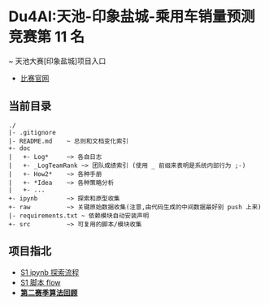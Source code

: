 # Du4AI:天池-印象盐城-乘用车销量预测竞赛第 11 名

\~ 天池大赛[印象盐城]项目入口
* [比赛官网](https://tianchi.aliyun.com/competition/introduction.htm?spm=5176.11165320.5678.1.6650507fyL6DVh&raceId=231640)

## 当前目录
```
./
|- .gitignore
|- README.md    ~ 总则和文档变化索引
+- doc
|   +- Log*     ~> 各自日志
|   +- _LogTeamRank ~> 团队成绩索引 (使用 _ 前缀来表明是系统内部行为 ;-)
|   +- How2*    ~> 各种手册
|   +- *Idea    ~> 各种策略分析
|   +- ...
+- ipynb        ~> 探索和原型收集
+- raw          ~> 关键原始数据收集(注意,由代码生成的中间数据最好别 push 上来)
|- requirements.txt ~ 依赖模块自动安装声明
+- src          ~> 可复用的脚本/模块收集
```

## 项目指北
- [S1 ipynb 探索流程](https://github.com/Hugo1030/AiCompetitions/tree/master/CarsSalesForecast/ipynb/LiChuan)
- [S1 脚本 flow](https://github.com/Hugo1030/AiCompetitions/blob/master/CarsSalesForecast/src)
- [**第二赛季算法回顾**](https://github.com/Hugo1030/AiCompetitions/blob/master/CarsSalesForecast/doc/s2b_story_UNION.md)